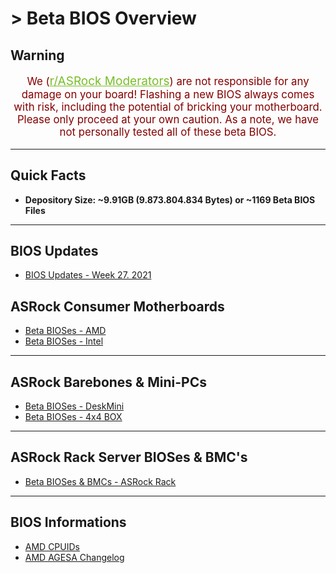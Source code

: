 # > Beta BIOS Overview

## Warning
<p style="color:#840000;font-size:larger;text-align:center">We (<a style="font-size:19px;color:#79bd28" href="https://www.reddit.com/r/ASRock/about/moderators/" target="_blank">r/ASRock Moderators</a>) are not responsible for any damage on your board!  
Flashing a new BIOS always comes with risk, including the potential of bricking your motherboard.  
Please only proceed at your own caution. As a note, we have not personally tested all of these beta BIOS.</p>

***

## Quick Facts  
- **Depository Size: ~9.91GB (9.873.804.834 Bytes) or ~1169 Beta BIOS Files**

***

## BIOS Updates

- [BIOS Updates - Week 27. 2021](info/biosUpdates)

## ASRock Consumer Motherboards

- [Beta BIOSes - AMD](beta_bios_consumer/beta_bios_amd)  
- [Beta BIOSes - Intel](beta_bios_consumer/beta_bios_intel)

***

## ASRock Barebones & Mini-PCs 

- [Beta BIOSes - DeskMini](beta_bios_consumer/beta_bios_deskmini)
- [Beta BIOSes - 4x4 BOX](beta_bios_consumer/beta_bios_4x4)

***

## ASRock Rack Server BIOSes & BMC's

- [Beta BIOSes & BMCs - ASRock Rack](beta_bios_rack/beta_bios_rack)

***

## BIOS Informations

- [AMD CPUIDs](info/amd_cpu_ids)  
- [AMD AGESA Changelog](info/about_agesa)
